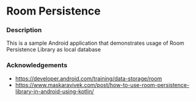 # Room Persistence

### Description

This is a sample Android application that demonstrates usage of Room Persistence Library as local database

### Acknowledgements

- https://developer.android.com/training/data-storage/room
- https://www.maskaravivek.com/post/how-to-use-room-persistence-library-in-android-using-kotlin/
